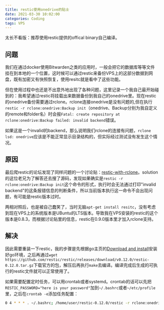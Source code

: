 ```yaml
---
title: restic使用onedrive的贴士
date: 2021-03-30 10:02:00
categories: Coding
tags: VPS 
---
```


太长不看版：推荐使用restic提供的offical binary自己编译。

<!-- more -->

## 问题

我们在通过docker使用Bitwarden之类的应用时，一般会把它的数据库等等文件挂在到本地的一个位置，这时候可以通过restic来备份VPS上的这部分数据到网盘，既有加密又有快照恢复，使用resitc就是看中了这些功能。

但在使用过程中也还是不出意外地出现了各种问题，这里记录一个我自己最开始碰到的：我希望通过restic将挂载出来数据备份到我自己的onedrive里。现在restic的onedrive备份需要通过rclone。rclone连接onedrive是没有问题的,但在执行`restic -r rclone:onedrive:Backup init`（onedrive、Backup分别为我自定义的remote和folder名）时会报`Fatal: create repository at rclone:onedrive:Backup failed: invalid backend`错误。

如果这是一个invalid的backend，那么说明我们rclone的连接有问题，`rclone lsd: onedrive`应该是不能正常显示目录结构的，但实际经过测试没有发生这个情况。

## 原因

最后爬restic的论坛发现了同样问题的一个讨论贴：[restic-with-rclone](https://forum.restic.net/t/restic-with-rclone/2373/13)。solution的这位老兄为了解答还去搜了源码，发现如果确实是`restic -r rclone:onedrive:Backup init`这个命令的形式，执行时会无法通过打印"invalid backend"的这条报错信息的判断条件，所以当前版本执行这一命令不会出现问题，有可能是restic版本过时。

两相对照后，也是被自己蠢笑了，当时无脑`apt-get install resitc`，没有考虑到现在VPS上的系统版本是UBuntu的LTS版本。导致我在VPS安装的restic的这个版本是0.8.3，而根据讨论贴里的信息，restic在0.9.0版本里才加入rclone支持。

## 解决

因此需要重装一下restic，我的步骤是先根据go主页的[Download and install](https://golang.org/doc/install)安装好go环境，之后再通过`wget https://github.com/restic/restic/releases/download/v0.12.0/restic-0.12.0.tar.gz`下载官方的包，解压后再执行`make`去编译。编译完成后生成的可执行的restic文件就可以正常使用了。

如果需要配置定时任务，可以用crontab或者systemd。crontab的话可以先把`RESTIC_PASSWORD="here is your password"`加到`~/.bashrc`或者`~/etc/profile`里，之后在`crontab -e`添加任务配置：

```bash
0 4 * * * . ~/.bashrc; /home/user/restic-0.12.0/restic -r rclone:onedrivedb:Backup backup /home/user/data; /home/user/restic-0.12.0/restic forget -q --prune --keep-hourly 24 --keep-daily 7
```
